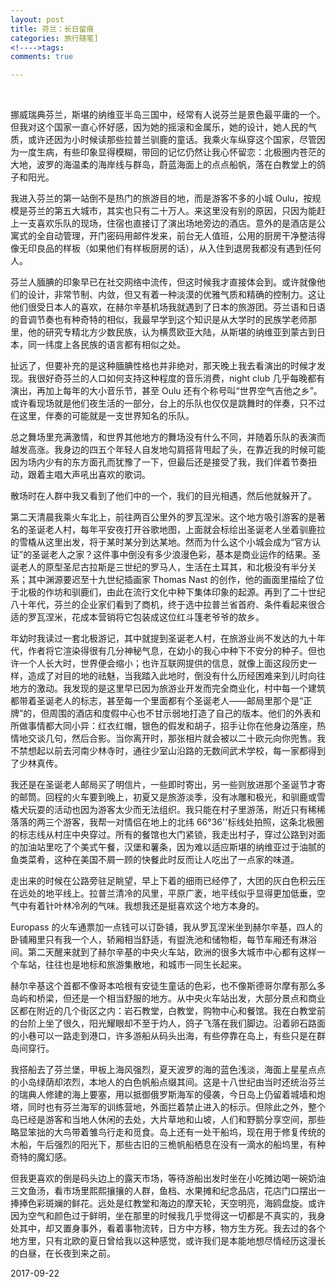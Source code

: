 ```yaml
---
layout: post
title: 芬兰：长日留痕
categories: 旅行随笔]
<!---->tags:
comments: true

---
```

<br>


挪威瑞典芬兰，斯堪的纳维亚半岛三国中，经常有人说芬兰是景色最平庸的一个。但我对这个国家一直心怀好感，因为她的摇滚和金属乐，她的设计，她人民的气质，或许还因为小时候读那些拉普兰驯鹿的童话。我乘火车纵穿这个国家，尽管因为一度生病，有些印象显得模糊，带回的记忆仍然让我心怀留恋：北极圈内苍茫的大地，波罗的海温柔的海岸线与群岛，蔚蓝海面上的点点船帆，落在白教堂上的鸽子和阳光。

我进入芬兰的第一站倒不是热门的旅游目的地，而是游客不多的小城 Oulu，按规模是芬兰的第五大城市，其实也只有二十万人。来这里没有别的原因，只因为能赶上一支喜欢乐队的现场，住宿也直接订了演出场地旁边的酒店。意外的是酒店是公寓式的全自动管理，开门密码用邮件发来，前台无人值班，公用的厨房干净整洁得像无印良品的样板（如果他们有样板厨房的话），从入住到退房我都没有遇到任何人。

芬兰人腼腆的印象早已在社交网络中流传，但这时候我才直接体会到。或许就像他们的设计，非常节制、内敛，但又有着一种淡漠的优雅气质和精确的控制力。这让他们很受日本人的喜欢，在赫尔辛基机场我就遇到了日本的旅游团。芬兰语和日语的音调节奏也有种奇特的相似，我最早学到这个知识是从大学时的民族学老师那里，他的研究专精北方少数民族，认为横贯欧亚大陆，从斯堪的纳维亚到蒙古到日本，同一纬度上各民族的语言都有相似之处。

扯远了，但要补充的是这种腼腆性格也并非绝对，那天晚上我去看演出的时候才发现。我很好奇芬兰的人口如何支持这种程度的音乐消费，night club 几乎每晚都有演出，再加上每年的大小音乐节，甚至 Oulu 还有个称号叫“世界空气吉他之乡”。或许看现场就是他们夜生活的一部分，台上的乐队也仅仅是跳舞时的伴奏，只不过在这里，伴奏的可能就是一支世界知名的乐队。

总之舞场里充满激情，和世界其他地方的舞场没有什么不同，并随着乐队的表演而越发高涨。我身边的四五个年轻人自发地勾肩搭背甩起了头，在靠近我的时候可能因为场内少有的东方面孔而犹豫了一下，但最后还是接受了我，我们伴着节奏扭动，跟着主唱大声吼出喜欢的歌词。

散场时在人群中我又看到了他们中的一个，我们的目光相遇，然后他就躲开了。

第二天清晨我乘火车北上，前往两百公里外的罗瓦涅米。这个地方吸引游客的是著名的圣诞老人村，每年平安夜打开谷歌地图，上面就会标绘出圣诞老人坐着驯鹿拉的雪橇从这里出发，将于某时某分到达某地。然而为什么这个小城会成为“官方认证”的圣诞老人之家？这件事中倒没有多少浪漫色彩，基本是商业运作的结果。圣诞老人的原型圣尼古拉斯是三世纪的罗马人，生活在土耳其，和北极没有半分关系；其中渊源要迟至十九世纪插画家 Thomas Nast 的创作，他的画面里描绘了位于北极的作坊和驯鹿们，由此在流行文化中种下集体印象的起源。再到了二十世纪八十年代，芬兰的企业家们看到了商机，终于选中拉普兰省首府、条件看起来很合适的罗瓦涅米，花成本营销将它包装成这位红斗篷老爷爷的故乡。

年幼时我读过一套北极游记，其中就提到圣诞老人村，在旅游业尚不发达的九十年代，作者将它渲染得很有几分神秘气息，在幼小的我心中种下不安分的种子。但也许一个人长大时，世界便会缩小；也许互联网提供的信息，就像上面这段历史一样，造成了对目的地的祛魅，当我踏入此地时，倒没有什么历经困难来到儿时向往地方的激动。我发现的是这里早已因为旅游业开发而完全商业化，村中每一个建筑都带着圣诞老人的标志，甚至每一个里面都有个圣诞老人——邮局里那个是“正牌”的，但周围的酒店和度假中心也不甘示弱地打造了自己的版本。他们的外表和所做事情都大同小异：红衣红帽，银色的假发和胡子，招手让你在他身边落座，热情地交谈几句，然后合影。当你离开时，那张相片就会被以二十欧元向你兜售。我不禁想起以前去河南少林寺时，通往少室山沿路的无数间武术学校，每一家都得到了少林真传。

我还是在圣诞老人邮局买了明信片，一些即时寄出，另一些则放进那个圣诞节才寄的邮筒。回程的火车要到晚上，初夏又是旅游淡季，没有冰雕和极光，和驯鹿或雪橇犬玩耍的活动也因为游客太少而无法组织。我只能在村子里游荡，附近只有稀稀落落的两三个游客，我帮一对情侣在地上的北纬 66°36''标线处拍照，这条北极圈的标志线从村庄中央穿过。所有的餐馆也大门紧锁，我走出村子，穿过公路到对面的加油站里吃了个美式午餐，汉堡和薯条，因为难以适应斯堪的纳维亚过于油腻的鱼类菜肴，这种在美国不屑一顾的快餐此时反而让人吃出了一点家的味道。

走出来的时候在公路旁驻足眺望，早上下着的细雨已经停了，大团的灰白色积云压在远处的地平线上。拉普兰清冷的风里，平原广袤，地平线似乎显得更加低垂，空气中有着针叶林冷冽的气味。我想我还是挺喜欢这个地方本身的。

Europass 的火车通票加一点钱可以订卧铺，我从罗瓦涅米坐到赫尔辛基，四人的卧铺厢里只有我一个人，轿厢相当舒适，有盥洗池和储物柜，每节车厢还有淋浴间。第二天醒来就到了赫尔辛基的中央火车站，欧洲的很多大城市中心都有这样一个车站，往往也是地标和旅游集散地，和城市一同生长起来。

赫尔辛基这个首都不像哥本哈根有安徒生童话的色彩，也不像斯德哥尔摩有那么多岛屿和桥梁，但还是一个相当舒服的地方。从中央火车站出发，大部分景点和商业区都在附近的几个街区之内：岩石教堂，白教堂，购物中心和餐馆。我在白教堂前的台阶上坐了很久，阳光耀眼却不至于灼人，鸽子飞落在我们脚边。沿着卵石路面的小巷可以一路走到港口，许多游船从码头出海，有些停靠在岛上，有些只是在群岛间穿行。

我搭船去了芬兰堡，甲板上海风强烈，夏天波罗的海的蓝色浅淡，海面上星星点点的小岛绿荫却浓烈，本地人的白色帆船点缀其间。这是十八世纪由当时还统治芬兰的瑞典人修建的海上要塞，用以抵御俄罗斯海军的侵袭，今日岛上仍留着城墙和炮塔，同时也有芬兰海军的训练营地，外面拦着禁止进入的标示。但除此之外，整个岛已经是游客和当地人休闲的去处，大片草地和山坡，人们和野鹅分享空间，那些略显笨拙的大鸟带着雏鸟行走和觅食。岛上还有一处干船坞，现在用于修复传统的木船，午后强烈的阳光下，那些古旧的三桅帆船栖息在没有一滴水的船坞里，有种奇特的魔幻感。

但我更喜欢的倒是码头边上的露天市场，等待游船出发时坐在小吃摊边喝一碗奶油三文鱼汤，看市场里熙熙攘攘的人群，鱼档、水果摊和纪念品店，花店门口摆出一捧捧色彩斑斓的鲜花。远处是红教堂和海边的摩天轮，天空明亮，海鸥盘旋。或许因为空气和颜色过于鲜明，坐在那里的时候我几乎觉得这一切都是不真实的，我身处其中，却又置身事外，看着事物流转，日方中方移，物方生方死。我去过的各个地方里，只有北欧的夏日曾给我以这种感觉，或许我们是本能地想尽情经历这漫长的白昼，在长夜到来之前。


2017-09-22







